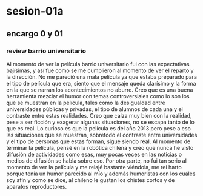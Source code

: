 # sesion-01a
## encargo 0 y 01
### review barrio universitario
Al momento de ver la película barrio universitario fui con las expectativas bajísimas, y así fue como se me cumplieron al momento de ver el reparto y la dirección. No me pareció una mala película ya que estaba preparado para el tipo de película que era, siento que el mensaje queda clarísimo y la forma en la que se narran los acontecimientos no aburre. Creo que es una buena herramienta mezclar el humor con temas controversiales como lo son los que se muestran en la película, tales como la desigualdad entre universidades públicas y privadas, el tipo de alumnos de cada una y el contraste entre estas realidades. Creo que calza muy bien con la realidad, pese a ser ficción y exagerar algunas situaciones, no se escapa tanto de lo que es real. Lo curioso es que la película es del año 2013 pero pese a eso las situaciones que se muestran, sobretodo el contraste entre universidades y el tipo de personas que estas forman, sigue siendo real. Al momento de terminar la película, pensé en la robótica chilena y creo que nunca he visto difusión de actividades como esas, muy pocas veces en las noticias o medios de difusión se habla sobre eso. Por otra parte, no fui tan serio al momento de ver la película y me relajé bastante viéndola, me reí harto porque tenía un humor parecido al mío y además humoristas con los cuáles soy afín y como se dice, al chileno le gustan los chistes cortos y de aparatos reproductores.
